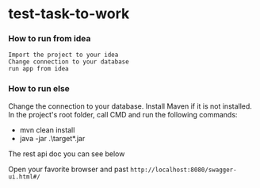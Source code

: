 # test-task-to-work



### How to run from idea

    Import the project to your idea
    Change connection to your database
    run app from idea
    
   ### How to run else
   
   
Change the connection to your database. Install Maven if it is not installed. In the project's root folder, call CMD and run the following commands:
   *  mvn clean install
   *  java -jar .\target\*.jar
   
   The rest api doc you can see below
   
   Open your favorite browser and past `http://localhost:8080/swagger-ui.html#/`
   
   
  
